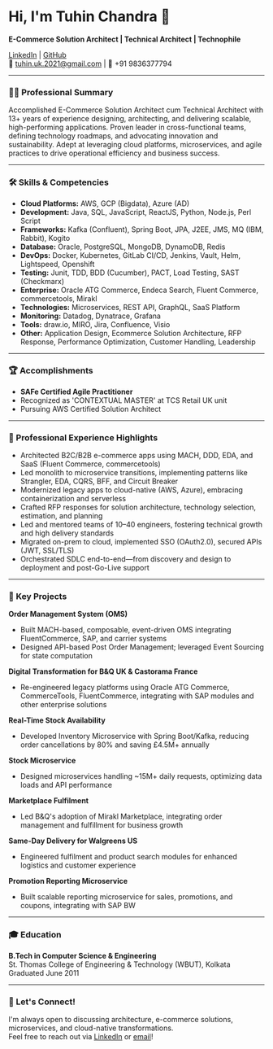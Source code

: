 # Hi, I'm Tuhin Chandra 👋

**E-Commerce Solution Architect | Technical Architect | Technophile**

[LinkedIn](https://www.linkedin.com/in/tuhin-chandra) | [GitHub](https://github.com/TuhinChandra)  
📧 tuhin.uk.2021@gmail.com | 📱 +91 9836377794

---

### 👨‍💻 Professional Summary

Accomplished E-Commerce Solution Architect cum Technical Architect with 13+ years of experience designing, architecting, and delivering scalable, high-performing applications. Proven leader in cross-functional teams, defining technology roadmaps, and advocating innovation and sustainability. Adept at leveraging cloud platforms, microservices, and agile practices to drive operational efficiency and business success.

---

### 🛠️ Skills & Competencies

- **Cloud Platforms:** AWS, GCP (Bigdata), Azure (AD)
- **Development:** Java, SQL, JavaScript, ReactJS, Python, Node.js, Perl Script
- **Frameworks:** Kafka (Confluent), Spring Boot, JPA, J2EE, JMS, MQ (IBM, Rabbit), Kogito
- **Database:** Oracle, PostgreSQL, MongoDB, DynamoDB, Redis
- **DevOps:** Docker, Kubernetes, GitLab CI/CD, Jenkins, Vault, Helm, Lightspeed, Openshift
- **Testing:** Junit, TDD, BDD (Cucumber), PACT, Load Testing, SAST (Checkmarx)
- **Enterprise:** Oracle ATG Commerce, Endeca Search, Fluent Commerce, commercetools, Mirakl
- **Technologies:** Microservices, REST API, GraphQL, SaaS Platform
- **Monitoring:** Datadog, Dynatrace, Grafana
- **Tools:** draw.io, MIRO, Jira, Confluence, Visio
- **Other:** Application Design, Ecommerce Solution Architecture, RFP Response, Performance Optimization, Customer Handling, Leadership

---

### 🏆 Accomplishments

- **SAFe Certified Agile Practitioner**
- Recognized as 'CONTEXTUAL MASTER' at TCS Retail UK unit
- Pursuing AWS Certified Solution Architect

---

### 💼 Professional Experience Highlights

- Architected B2C/B2B e-commerce apps using MACH, DDD, EDA, and SaaS (Fluent Commerce, commercetools)
- Led monolith to microservice transitions, implementing patterns like Strangler, EDA, CQRS, BFF, and Circuit Breaker
- Modernized legacy apps to cloud-native (AWS, Azure), embracing containerization and serverless
- Crafted RFP responses for solution architecture, technology selection, estimation, and planning
- Led and mentored teams of 10–40 engineers, fostering technical growth and high delivery standards
- Migrated on-prem to cloud, implemented SSO (OAuth2.0), secured APIs (JWT, SSL/TLS)
- Orchestrated SDLC end-to-end—from discovery and design to deployment and post-Go-Live support

---

### 🚀 Key Projects

**Order Management System (OMS)**
- Built MACH-based, composable, event-driven OMS integrating FluentCommerce, SAP, and carrier systems
- Designed API-based Post Order Management; leveraged Event Sourcing for state computation

**Digital Transformation for B&Q UK & Castorama France**
- Re-engineered legacy platforms using Oracle ATG Commerce, CommerceTools, FluentCommerce, integrating with SAP modules and other enterprise solutions

**Real-Time Stock Availability**
- Developed Inventory Microservice with Spring Boot/Kafka, reducing order cancellations by 80% and saving £4.5M+ annually

**Stock Microservice**
- Designed microservices handling ~15M+ daily requests, optimizing data loads and API performance

**Marketplace Fulfilment**
- Led B&Q's adoption of Mirakl Marketplace, integrating order management and fulfillment for business growth

**Same-Day Delivery for Walgreens US**
- Engineered fulfilment and product search modules for enhanced logistics and customer experience

**Promotion Reporting Microservice**
- Built scalable reporting microservice for sales, promotions, and coupons, integrating with SAP BW

---

### 🎓 Education

**B.Tech in Computer Science & Engineering**  
St. Thomas College of Engineering & Technology (WBUT), Kolkata  
Graduated June 2011

---

### 🤝 Let's Connect!

I'm always open to discussing architecture, e-commerce solutions, microservices, and cloud-native transformations.  
Feel free to reach out via [LinkedIn](https://www.linkedin.com/in/tuhin-chandra) or [email](mailto:tuhin.uk.2021@gmail.com)!
